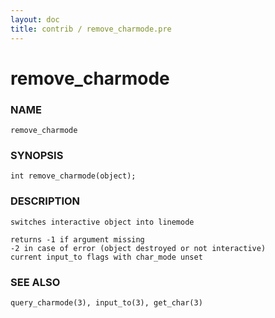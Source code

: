 ```yaml
---
layout: doc
title: contrib / remove_charmode.pre
---
```

# remove_charmode

### NAME

    remove_charmode

### SYNOPSIS

    int remove_charmode(object);

### DESCRIPTION

    switches interactive object into linemode

    returns -1 if argument missing
    -2 in case of error (object destroyed or not interactive)
    current input_to flags with char_mode unset

### SEE ALSO

    query_charmode(3), input_to(3), get_char(3)
